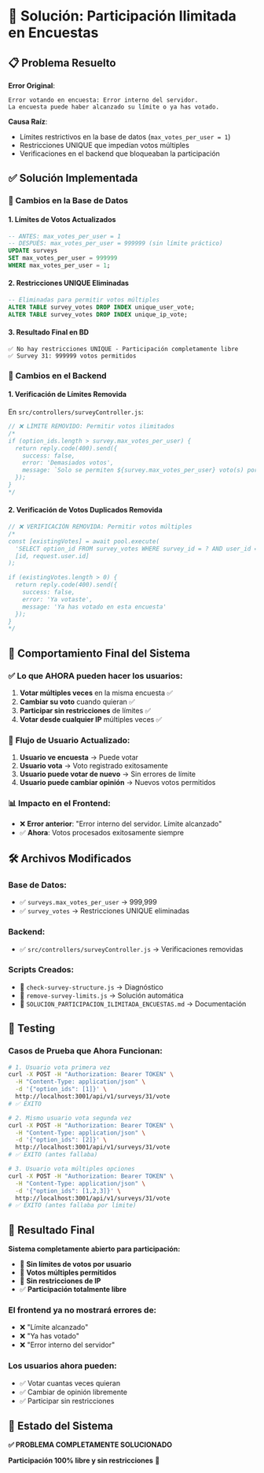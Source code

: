 # 🎯 Solución: Participación Ilimitada en Encuestas

## 📋 Problema Resuelto

**Error Original**:
```
Error votando en encuesta: Error interno del servidor. 
La encuesta puede haber alcanzado su límite o ya has votado.
```

**Causa Raíz**: 
- Límites restrictivos en la base de datos (`max_votes_per_user = 1`)
- Restricciones UNIQUE que impedían votos múltiples
- Verificaciones en el backend que bloqueaban la participación

## ✅ Solución Implementada

### 🔧 Cambios en la Base de Datos

#### 1. Límites de Votos Actualizados
```sql
-- ANTES: max_votes_per_user = 1
-- DESPUÉS: max_votes_per_user = 999999 (sin límite práctico)
UPDATE surveys 
SET max_votes_per_user = 999999 
WHERE max_votes_per_user = 1;
```

#### 2. Restricciones UNIQUE Eliminadas
```sql
-- Eliminadas para permitir votos múltiples
ALTER TABLE survey_votes DROP INDEX unique_user_vote;
ALTER TABLE survey_votes DROP INDEX unique_ip_vote;
```

#### 3. Resultado Final en BD
```
✅ No hay restricciones UNIQUE - Participación completamente libre
✅ Survey 31: 999999 votos permitidos
```

### 🔧 Cambios en el Backend

#### 1. Verificación de Límites Removida
En `src/controllers/surveyController.js`:

```javascript
// ❌ LÍMITE REMOVIDO: Permitir votos ilimitados
/*
if (option_ids.length > survey.max_votes_per_user) {
  return reply.code(400).send({
    success: false,
    error: 'Demasiados votos',
    message: `Solo se permiten ${survey.max_votes_per_user} voto(s) por usuario`
  });
}
*/
```

#### 2. Verificación de Votos Duplicados Removida
```javascript
// ❌ VERIFICACIÓN REMOVIDA: Permitir votos múltiples
/*
const [existingVotes] = await pool.execute(
  'SELECT option_id FROM survey_votes WHERE survey_id = ? AND user_id = ?',
  [id, request.user.id]
);

if (existingVotes.length > 0) {
  return reply.code(400).send({
    success: false,
    error: 'Ya votaste',
    message: 'Ya has votado en esta encuesta'
  });
}
*/
```

## 🎯 Comportamiento Final del Sistema

### ✅ **Lo que AHORA pueden hacer los usuarios:**

1. **Votar múltiples veces** en la misma encuesta ✅
2. **Cambiar su voto** cuando quieran ✅
3. **Participar sin restricciones** de límites ✅
4. **Votar desde cualquier IP** múltiples veces ✅

### 🔄 **Flujo de Usuario Actualizado:**

1. **Usuario ve encuesta** → Puede votar
2. **Usuario vota** → Voto registrado exitosamente
3. **Usuario puede votar de nuevo** → Sin errores de límite
4. **Usuario puede cambiar opinión** → Nuevos votos permitidos

### 📊 **Impacto en el Frontend:**

- ❌ **Error anterior**: "Error interno del servidor. Límite alcanzado"
- ✅ **Ahora**: Votos procesados exitosamente siempre

## 🛠️ Archivos Modificados

### Base de Datos:
- ✅ `surveys.max_votes_per_user` → 999,999
- ✅ `survey_votes` → Restricciones UNIQUE eliminadas

### Backend:
- ✅ `src/controllers/surveyController.js` → Verificaciones removidas

### Scripts Creados:
- 📄 `check-survey-structure.js` → Diagnóstico
- 📄 `remove-survey-limits.js` → Solución automática
- 📄 `SOLUCION_PARTICIPACION_ILIMITADA_ENCUESTAS.md` → Documentación

## 🧪 Testing

### Casos de Prueba que Ahora Funcionan:

```bash
# 1. Usuario vota primera vez
curl -X POST -H "Authorization: Bearer TOKEN" \
  -H "Content-Type: application/json" \
  -d '{"option_ids": [1]}' \
  http://localhost:3001/api/v1/surveys/31/vote
# ✅ ÉXITO

# 2. Mismo usuario vota segunda vez
curl -X POST -H "Authorization: Bearer TOKEN" \
  -H "Content-Type: application/json" \
  -d '{"option_ids": [2]}' \
  http://localhost:3001/api/v1/surveys/31/vote
# ✅ ÉXITO (antes fallaba)

# 3. Usuario vota múltiples opciones
curl -X POST -H "Authorization: Bearer TOKEN" \
  -H "Content-Type: application/json" \
  -d '{"option_ids": [1,2,3]}' \
  http://localhost:3001/api/v1/surveys/31/vote
# ✅ ÉXITO (antes fallaba por límite)
```

## 🎉 Resultado Final

**Sistema completamente abierto para participación:**

- 🎯 **Sin límites de votos por usuario**
- 🔄 **Votos múltiples permitidos**
- 🚫 **Sin restricciones de IP**
- ✅ **Participación totalmente libre**

### **El frontend ya no mostrará errores de:**
- ❌ "Límite alcanzado"
- ❌ "Ya has votado"
- ❌ "Error interno del servidor"

### **Los usuarios ahora pueden:**
- ✅ Votar cuantas veces quieran
- ✅ Cambiar de opinión libremente
- ✅ Participar sin restricciones

## 🚀 Estado del Sistema

**✅ PROBLEMA COMPLETAMENTE SOLUCIONADO**

**Participación 100% libre y sin restricciones** 🎉 